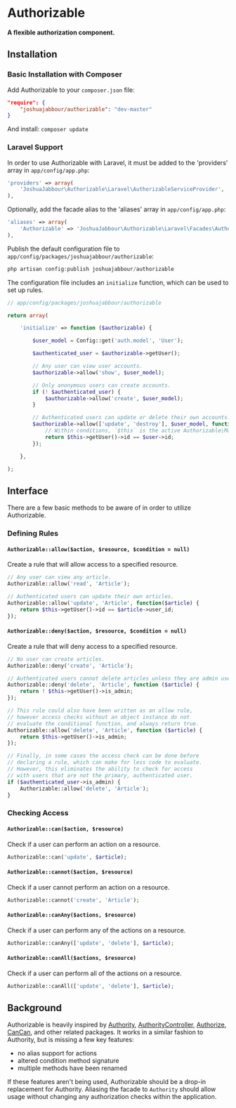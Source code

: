 # Authorizable

**A flexible authorization component.**


## Installation

### Basic Installation with Composer

Add Authorizable to your `composer.json` file:

```json
"require": {
    "joshuajabbour/authorizable": "dev-master"
}
```

And install: `composer update`


### Laravel Support

In order to use Authorizable with Laravel, it must be added to the 'providers' array in `app/config/app.php`:

```php
'providers' => array(
    'JoshuaJabbour\Authorizable\Laravel\AuthorizableServiceProvider',
),
```

Optionally, add the facade alias to the 'aliases' array in `app/config/app.php`:

```php
'aliases' => array(
    'Authorizable' => 'JoshuaJabbour\Authorizable\Laravel\Facades\Authorizable',
),
```

Publish the default configuration file to `app/config/packages/joshuajabbour/authorizable`:

```php
php artisan config:publish joshuajabbour/authorizable
```

The configuration file includes an `initialize` function, which can be used to set up rules.

```php
// app/config/packages/joshuajabbour/authorizable

return array(

    'initialize' => function ($authorizable) {

        $user_model = Config::get('auth.model', 'User');

        $authenticated_user = $authorizable->getUser();

        // Any user can view user accounts.
        $authorizable->allow('show', $user_model);

        // Only anonymous users can create accounts.
        if (! $authenticated_user) {
            $authorizable->allow('create', $user_model);
        }

        // Authenticated users can update or delete their own accounts.
        $authorizable->allow(['update', 'destroy'], $user_model, function ($user) {
            // Within conditions, `$this` is the active Authorizable\Manager instance.
            return $this->getUser()->id == $user->id;
        });

    },

);
```


## Interface

There are a few basic methods to be aware of in order to utilize Authorizable.

### Defining Rules

#### `Authorizable::allow($action, $resource, $condition = null)`

Create a rule that will allow access to a specified resource.

```php
// Any user can view any article.
Authorizable::allow('read', 'Article');

// Authenticated users can update their own articles.
Authorizable::allow('update', 'Article', function($article) {
    return $this->getUser()->id == $article->user_id;
});
```

#### `Authorizable::deny($action, $resource, $condition = null)`

Create a rule that will deny access to a specified resource.

```php
// No user can create articles.
Authorizable::deny('create', 'Article');

// Authenticated users cannot delete articles unless they are admin users.
Authorizable::deny('delete', 'Article', function ($article) {
    return ! $this->getUser()->is_admin;
});

// This rule could also have been written as an allow rule,
// however access checks without an object instance do not
// evaluate the conditional function, and always return true.
Authorizable::allow('delete', 'Article', function ($article) {
    return $this->getUser()->is_admin;
});

// Finally, in some cases the access check can be done before
// declaring a rule, which can make for less code to evaluate.
// However, this eliminates the ability to check for access
// with users that are not the primary, authenticated user.
if ($authenticated_user->is_admin) {
    Authorizable::allow('delete', 'Article');
}
```

### Checking Access

#### `Authorizable::can($action, $resource)`

Check if a user can perform an action on a resource.

```php
Authorizable::can('update', $article);
```

#### `Authorizable::cannot($action, $resource)`

Check if a user cannot perform an action on a resource.

```php
Authorizable::cannot('create', 'Article');
```

#### `Authorizable::canAny($actions, $resource)`

Check if a user can perform any of the actions on a resource.

```php
Authorizable::canAny(['update', 'delete'], $article);
```

#### `Authorizable::canAll($actions, $resource)`

Check if a user can perform all of the actions on a resource.

```php
Authorizable::canAll(['update', 'delete'], $article);
```


## Background

Authorizable is heavily inspired by [Authority](https://github.com/machuga/authority), [AuthorityController](https://github.com/efficiently/authority-controller), [Authorize](https://github.com/wishfoundry/Authorize), [CanCan](https://github.com/ryanb/cancan), and other related packages. It works in a similar fashion to Authority, but is missing a few key features:

  * no alias support for actions
  * altered condition method signature
  * multiple methods have been renamed

If these features aren't being used, Authorizable should be a drop-in replacement for Authority. Aliasing the facade to `Authority` should allow usage without changing any authorization checks within the application.
